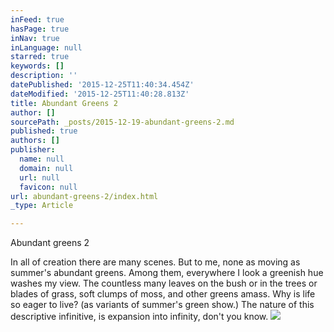 ```yaml
---
inFeed: true
hasPage: true
inNav: true
inLanguage: null
starred: true
keywords: []
description: ''
datePublished: '2015-12-25T11:40:34.454Z'
dateModified: '2015-12-25T11:40:28.813Z'
title: Abundant Greens 2
author: []
sourcePath: _posts/2015-12-19-abundant-greens-2.md
published: true
authors: []
publisher:
  name: null
  domain: null
  url: null
  favicon: null
url: abundant-greens-2/index.html
_type: Article

---
```

Abundant greens 2

In all of creation
there are many scenes.
But to me, none as moving
as summer's abundant greens. 
Among them, 
everywhere I look
a greenish hue 
washes my view.
The countless
many leaves
on the bush
or in the trees 
or blades of grass,
soft clumps of moss,
and other greens amass.
Why is life so eager to live?
(as variants of summer's green show.)
The nature of this descriptive infinitive,
is expansion into infinity, don't you know.
![](https://s3-us-west-2.amazonaws.com/the-grid-img/p/16067cd7ca8aaba2794912f5e0d35e08ff8bc7c9.jpg)